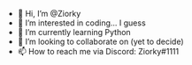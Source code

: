 - 👋 Hi, I’m @Ziorky
- 👀 I’m interested in coding... I guess
- 🌱 I’m currently learning Python
- 💞️ I’m looking to collaborate on (yet to decide)
- 📫 How to reach me via Discord: Ziorky#1111

<!---
Ziorky/Ziorky is a ✨ special ✨ repository because its `README.md` (this file) appears on your GitHub profile.
You can click the Preview link to take a look at your changes.
--->
